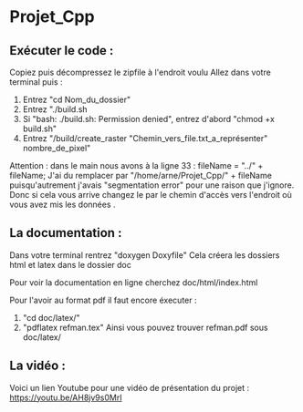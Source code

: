 # Projet_Cpp

## Exécuter le code :
Copiez puis décompressez le zipfile à l'endroit voulu
Allez dans votre terminal puis :
1. Entrez "cd Nom_du_dossier"
2. Entrez "./build.sh
3. Si "bash: ./build.sh: Permission denied", entrez d'abord "chmod +x build.sh"
4. Entrez "/build/create_raster "Chemin_vers_file.txt_a_représenter" nombre_de_pixel"

Attention : dans le main nous avons à la ligne 33 :
    fileName = "../" + fileName;
J'ai du remplacer par "/home/arne/Projet_Cpp/" + fileName puisqu'autrement j'avais "segmentation error" pour une raison que j'ignore.
Donc si cela vous arrive changez le par le chemin d'accès vers l'endroit où vous avez mis les données .

## La documentation :

Dans votre terminal rentrez "doxygen Doxyfile"
Cela créera les dossiers html et latex dans le dossier doc

Pour voir la documentation en ligne cherchez doc/html/index.html

Pour l'avoir au format pdf il faut encore éxecuter : 
1. "cd doc/latex/"
2. "pdflatex refman.tex"
Ainsi vous pouvez trouver refman.pdf sous doc/latex/

## La vidéo :

Voici un lien Youtube pour une vidéo de présentation du projet : https://youtu.be/AH8jv9s0MrI
